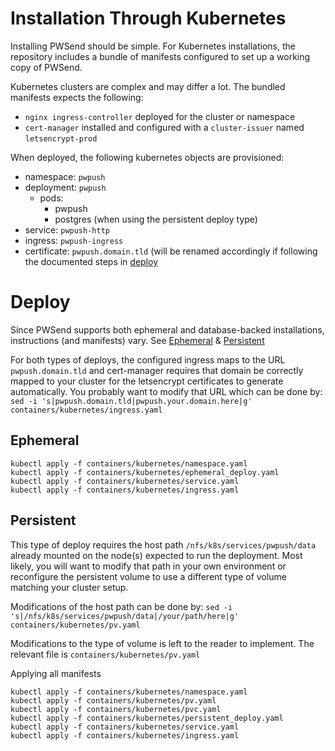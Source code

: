 # Installation Through Kubernetes

Installing PWSend should be simple. For Kubernetes installations, the repository includes a bundle of manifests configured to set up a working copy of PWSend.

Kubernetes clusters are complex and may differ a lot. The bundled manifests expects the following:
- `nginx ingress-controller` deployed for the cluster or namespace
- `cert-manager` installed and configured with a `cluster-issuer` named `letsencrypt-prod`

When deployed, the following kubernetes objects are provisioned:
* namespace: `pwpush`
* deployment: `pwpush`
  * pods:
    * pwpush
    * postgres (when using the persistent deploy type)
* service: `pwpush-http`
* ingress: `pwpush-ingress`
* certificate: `pwpush.domain.tld` (will be renamed accordingly if following the documented steps in [deploy](#deploy)

# Deploy

Since PWSend supports both ephemeral and database-backed installations, instructions (and manifests) vary. See [Ephemeral](#ephemeral) & [Persistent](#persistent)

For both types of deploys, the configured ingress maps to the URL `pwpush.domain.tld` and cert-manager requires that domain be correctly mapped to your cluster for the letsencrypt certificates to generate automatically. You probably want to modify that URL which can be done by:
`sed -i 's|pwpush.domain.tld|pwpush.your.domain.here|g' containers/kubernetes/ingress.yaml`

## Ephemeral
```
kubectl apply -f containers/kubernetes/namespace.yaml
kubectl apply -f containers/kubernetes/ephemeral_deploy.yaml
kubectl apply -f containers/kubernetes/service.yaml
kubectl apply -f containers/kubernetes/ingress.yaml
```

## Persistent
This type of deploy requires the host path `/nfs/k8s/services/pwpush/data` already mounted on the node(s) expected to run the deployment. Most likely, you will want to modify that path in your own environment or reconfigure the persistent volume to use a different type of volume matching your cluster setup.

Modifications of the host path can be done by:
`sed -i 's|/nfs/k8s/services/pwpush/data|/your/path/here|g' containers/kubernetes/pv.yaml`

Modifications to the type of volume is left to the reader to implement. The relevant file is `containers/kubernetes/pv.yaml`

Applying all manifests
```
kubectl apply -f containers/kubernetes/namespace.yaml
kubectl apply -f containers/kubernetes/pv.yaml
kubectl apply -f containers/kubernetes/pvc.yaml
kubectl apply -f containers/kubernetes/persistent_deploy.yaml
kubectl apply -f containers/kubernetes/service.yaml
kubectl apply -f containers/kubernetes/ingress.yaml
```

